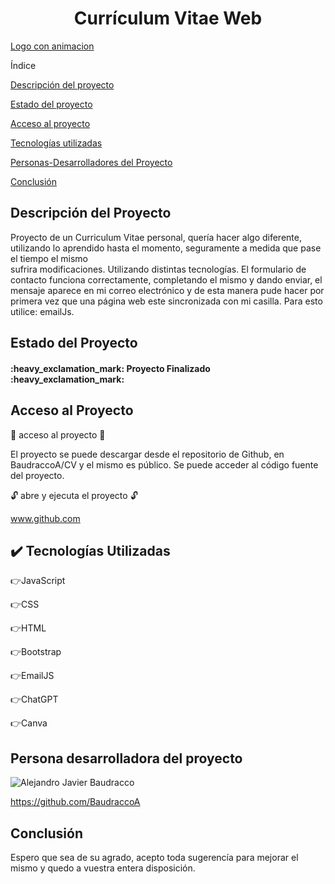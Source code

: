 <h1 align="center"> Currículum Vitae Web </h1>

[Logo con animacion](https://github.com/BaudraccoA/CV/assets/105230509/36f6b9bb-7c15-4792-948e-520e49cf21d8)

Índice

[Descripción del proyecto](#descripción-del-proyecto)

[Estado del proyecto](#Estado-del-proyecto)

[Acceso al proyecto](#acceso-proyecto)

[Tecnologías utilizadas](#tecnologías-utilizadas)

[Personas-Desarrolladores del Proyecto](#personas-desarrolladores)

[Conclusión](#conclusión)

## Descripción del Proyecto

Proyecto de un Curriculum Vitae personal, quería hacer algo diferente, utilizando lo aprendido hasta el momento, seguramente a medida que pase el tiempo el mismo  
sufrira modificaciones. Utilizando distintas tecnologías. El formulario de contacto funciona correctamente, completando el mismo y dando enviar, el mensaje aparece en mi correo
electrónico y de esta manera pude hacer por primera vez que una página web este sincronizada con mi casilla. Para esto utilice: emailJs.

## Estado del Proyecto

<h4>
:heavy_exclamation_mark: Proyecto Finalizado :heavy_exclamation_mark:
</h4>

## Acceso al Proyecto

:open_file_folder: acceso al proyecto :open_file_folder:

El proyecto se puede descargar desde el repositorio de Github, en BaudraccoA/CV y el mismo es público. Se puede acceder al código fuente del proyecto.

 :unlock: abre y ejecuta el proyecto  :unlock:
 
 www.github.com
 



## :heavy_check_mark: Tecnologías Utilizadas

 :point_right:JavaScript
 
 :point_right:CSS

 :point_right:HTML

 :point_right:Bootstrap

 :point_right:EmailJS

 :point_right:ChatGPT

 :point_right:Canva

 ## Persona desarrolladora del proyecto 

![Alejandro Javier Baudracco](https://github.com/BaudraccoA/CV/assets/105230509/98de5442-0051-4797-9f18-6abf3bce1708)

https://github.com/BaudraccoA

## Conclusión

Espero que sea de su agrado, acepto toda sugerencía para mejorar el mismo y quedo a vuestra entera disposición.

 
 




  




